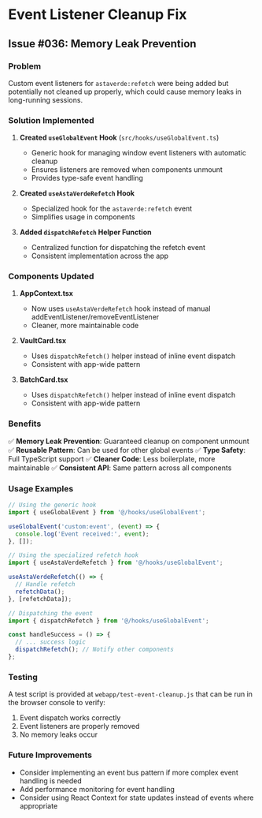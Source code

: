 # Event Listener Cleanup Fix

## Issue #036: Memory Leak Prevention

### Problem
Custom event listeners for `astaverde:refetch` were being added but potentially not cleaned up properly, which could cause memory leaks in long-running sessions.

### Solution Implemented

1. **Created `useGlobalEvent` Hook** (`src/hooks/useGlobalEvent.ts`)
   - Generic hook for managing window event listeners with automatic cleanup
   - Ensures listeners are removed when components unmount
   - Provides type-safe event handling

2. **Created `useAstaVerdeRefetch` Hook**
   - Specialized hook for the `astaverde:refetch` event
   - Simplifies usage in components

3. **Added `dispatchRefetch` Helper Function**
   - Centralized function for dispatching the refetch event
   - Consistent implementation across the app

### Components Updated

1. **AppContext.tsx**
   - Now uses `useAstaVerdeRefetch` hook instead of manual addEventListener/removeEventListener
   - Cleaner, more maintainable code

2. **VaultCard.tsx**
   - Uses `dispatchRefetch()` helper instead of inline event dispatch
   - Consistent with app-wide pattern

3. **BatchCard.tsx**
   - Uses `dispatchRefetch()` helper instead of inline event dispatch
   - Consistent with app-wide pattern

### Benefits

✅ **Memory Leak Prevention**: Guaranteed cleanup on component unmount
✅ **Reusable Pattern**: Can be used for other global events
✅ **Type Safety**: Full TypeScript support
✅ **Cleaner Code**: Less boilerplate, more maintainable
✅ **Consistent API**: Same pattern across all components

### Usage Examples

```typescript
// Using the generic hook
import { useGlobalEvent } from '@/hooks/useGlobalEvent';

useGlobalEvent('custom:event', (event) => {
  console.log('Event received:', event);
}, []);

// Using the specialized refetch hook
import { useAstaVerdeRefetch } from '@/hooks/useGlobalEvent';

useAstaVerdeRefetch(() => {
  // Handle refetch
  refetchData();
}, [refetchData]);

// Dispatching the event
import { dispatchRefetch } from '@/hooks/useGlobalEvent';

const handleSuccess = () => {
  // ... success logic
  dispatchRefetch(); // Notify other components
};
```

### Testing

A test script is provided at `webapp/test-event-cleanup.js` that can be run in the browser console to verify:
1. Event dispatch works correctly
2. Event listeners are properly removed
3. No memory leaks occur

### Future Improvements

- Consider implementing an event bus pattern if more complex event handling is needed
- Add performance monitoring for event handling
- Consider using React Context for state updates instead of events where appropriate